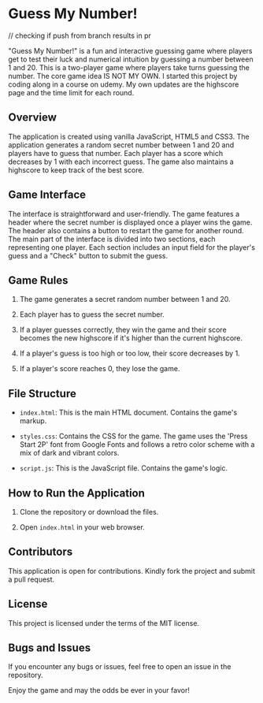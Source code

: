 # Guess My Number!

// checking if push from branch results in pr

"Guess My Number!" is a fun and interactive guessing game where players get to test their luck and numerical intuition by guessing a number between 1 and 20. This is a two-player game where players take turns guessing the number. The core game idea IS NOT MY OWN. I started this project by coding along in a course on udemy. My own updates are the highscore page and the time limit for each round.

## Overview

The application is created using vanilla JavaScript, HTML5 and CSS3. The application generates a random secret number between 1 and 20 and players have to guess that number. Each player has a score which decreases by 1 with each incorrect guess. The game also maintains a highscore to keep track of the best score.

## Game Interface

The interface is straightforward and user-friendly. The game features a header where the secret number is displayed once a player wins the game. The header also contains a button to restart the game for another round. The main part of the interface is divided into two sections, each representing one player. Each section includes an input field for the player's guess and a "Check" button to submit the guess.

## Game Rules

1. The game generates a secret random number between 1 and 20.

2. Each player has to guess the secret number.

3. If a player guesses correctly, they win the game and their score becomes the new highscore if it's higher than the current highscore.

4. If a player's guess is too high or too low, their score decreases by 1.

5. If a player's score reaches 0, they lose the game.

## File Structure

- `index.html`: This is the main HTML document. Contains the game's markup.

- `styles.css`: Contains the CSS for the game. The game uses the 'Press Start 2P' font from Google Fonts and follows a retro color scheme with a mix of dark and vibrant colors.

- `script.js`: This is the JavaScript file. Contains the game's logic.

## How to Run the Application

1. Clone the repository or download the files.

2. Open `index.html` in your web browser.

## Contributors

This application is open for contributions. Kindly fork the project and submit a pull request.

## License

This project is licensed under the terms of the MIT license.

## Bugs and Issues

If you encounter any bugs or issues, feel free to open an issue in the repository.

Enjoy the game and may the odds be ever in your favor!
